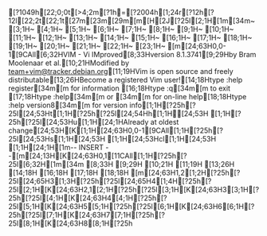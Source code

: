 [?1049h[22;0;0t[>4;2m[?1h=[?2004h[1;24r[?12h[?12l[22;2t[22;1t[27m[23m[29m[m[H[2J[?25l[2;1H[1m[34m~                                                                               [3;1H~                                                                               [4;1H~                                                                               [5;1H~                                                                               [6;1H~                                                                               [7;1H~                                                                               [8;1H~                                                                               [9;1H~                                                                               [10;1H~                                                                               [11;1H~                                                                               [12;1H~                                                                               [13;1H~                                                                               [14;1H~                                                                               [15;1H~                                                                               [16;1H~                                                                               [17;1H~                                                                               [18;1H~                                                                               [19;1H~                                                                               [20;1H~                                                                               [21;1H~                                                                               [22;1H~                                                                               [23;1H~                                                                               [m[24;63H0,0-1[9CAll[6;32HVIM - Vi IMproved[8;33Hversion 8.1.3741[9;29Hby Bram Moolenaar et al.[10;21HModified by team+vim@tracker.debian.org[11;19HVim is open source and freely distributable[13;26HBecome a registered Vim user![14;18Htype  :help register[34m<Enter>[m   for information [16;18Htype  :q[34m<Enter>[m               to exit         [17;18Htype  :help[34m<Enter>[m  or  [34m<F1>[m  for on-line help[18;18Htype  :help version8[34m<Enter>[m   for version info[1;1H[?25h[?25l[24;53Ht[1;1H[?25h[?25l[24;54Hh[1;1H[24;53H  [1;1H[?25h[?25l[24;53Hu[1;1H[24;1HAlready at oldest change[24;53H[K[1;1H[24;63H0,0-1[9CAll[1;1H[?25h[?25l[24;53Hs[1;1H[24;53H [1;1H[24;53Hcl[1;1H[24;53H  [1;1H[24;1H[1m-- INSERT --[m[24;13H[K[24;63H0,1[11CAll[1;1H[?25h[?25l[6;32H[1m[34m                 [8;33H                [9;29H                        [10;21H                                       [11;19H                                           [13;26H                             [14;18H                                              [16;18H                                              [17;18H                                              [18;18H                                              [m[24;63H1,2[1;2H[?25h[?25l[24;65H3[1;3H[?25h[?25l[24;65H4[1;4H[?25h[?25l[2;1H[K[24;63H2,1[2;1H[?25h[?25l[3;1H[K[24;63H3[3;1H[?25h[?25l[4;1H[K[24;63H4[4;1H[?25h[?25l[5;1H[K[24;63H5[5;1H[?25h[?25l[6;1H[K[24;63H6[6;1H[?25h[?25l[7;1H[K[24;63H7[7;1H[?25h[?25l[8;1H[K[24;63H8[8;1H[?25h